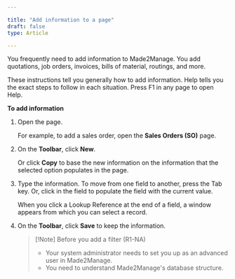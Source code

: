 ```yaml
---

title: "Add information to a page"
draft: false
type: Article

---
```


You frequently need to add information to Made2Manage. You add quotations, job orders, invoices, bills of material, routings, and more.

These instructions tell you generally how to add information. Help tells you the exact steps to follow in each situation. Press F1 in any page to open Help. 


**To add information**

1. Open the page.

    For example, to add a sales order, open the **Sales Orders (SO)** page. 

2. On the **Toolbar**, click **New**.

    Or click **Copy** to base the new information on the information that the selected option populates in the page.

3. Type the information. To move from one field to another, press the Tab key. Or, click in the field to populate the field with the current value.

    When you click a Lookup Reference at the end of a field, a window appears from which you can select a record.

4. On the **Toolbar**, click **Save** to keep the information.

    
    > [!Note] Before you add a filter (R1-NA)
    >- Your system administrator needs to set you up as an advanced user in Made2Manage. 
    >- You need to understand Made2Manage's database structure. 